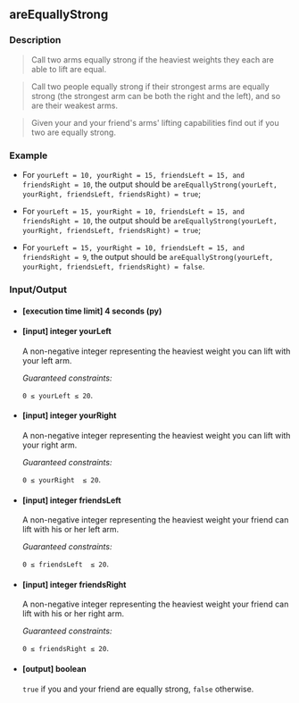 ## areEquallyStrong

### Description
> Call two arms equally strong if the heaviest weights they each are able to lift are equal.

> Call two people equally strong if their strongest arms are equally strong (the strongest arm can be both the right and the left), and so are their weakest arms.

> Given your and your friend's arms' lifting capabilities find out if you two are equally strong.

### Example

* For ```yourLeft = 10, yourRight = 15, friendsLeft = 15, and friendsRight = 10```, the output should be
```areEquallyStrong(yourLeft, yourRight, friendsLeft, friendsRight) = true```;

* For ```yourLeft = 15, yourRight = 10, friendsLeft = 15, and friendsRight = 10```, the output should be
```areEquallyStrong(yourLeft, yourRight, friendsLeft, friendsRight) = true```;

* For ```yourLeft = 15, yourRight = 10, friendsLeft = 15, and friendsRight = 9```, the output should be
```areEquallyStrong(yourLeft, yourRight, friendsLeft, friendsRight) = false```.

### Input/Output

* #### [execution time limit] 4 seconds (py)

* #### [input] integer yourLeft

     A non-negative integer representing the heaviest weight you can lift with your left arm.

 	<i>Guaranteed constraints:</i>

    ```0 ≤ yourLeft ≤ 20```.

* #### [input] integer yourRight

     A non-negative integer representing the heaviest weight you can lift with your right arm.

 	<i>Guaranteed constraints:</i>

    ```0 ≤ yourRight  ≤ 20```.

* #### [input] integer friendsLeft

     A non-negative integer representing the heaviest weight your friend can lift with his or her left arm.

 	<i>Guaranteed constraints:</i>

    ```0 ≤ friendsLeft  ≤ 20```.

* #### [input] integer friendsRight

     A non-negative integer representing the heaviest weight your friend can lift with his or her right arm.

 	<i>Guaranteed constraints:</i>

    ```0 ≤ friendsRight ≤ 20```.

* #### [output] boolean

    ```true``` if you and your friend are equally strong, ```false``` otherwise.

